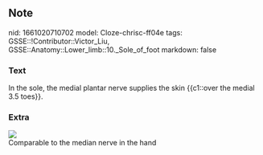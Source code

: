 ## Note
nid: 1661020710702
model: Cloze-chrisc-ff04e
tags: GSSE::!Contributor::Victor_Liu, GSSE::Anatomy::Lower_limb::10._Sole_of_foot
markdown: false

### Text
In the sole, the medial plantar nerve supplies the skin {{c1::over the medial 3.5 toes}}.

### Extra
<img src="paste-18fec74d52a4bfc3f4c63ed041b1bb7628dd9b06.jpg">
<div>
  Comparable to the median nerve in the hand
</div>
